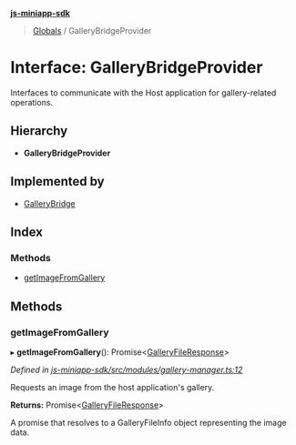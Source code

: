 **[js-miniapp-sdk](../README.md)**

> [Globals](../README.md) / GalleryBridgeProvider

# Interface: GalleryBridgeProvider

Interfaces to communicate with the Host application for gallery-related operations.

## Hierarchy

* **GalleryBridgeProvider**

## Implemented by

* [GalleryBridge](../classes/gallerybridge.md)

## Index

### Methods

* [getImageFromGallery](gallerybridgeprovider.md#getimagefromgallery)

## Methods

### getImageFromGallery

▸ **getImageFromGallery**(): Promise\<[GalleryFileResponse](galleryfileresponse.md)>

*Defined in [js-miniapp-sdk/src/modules/gallery-manager.ts:12](https://github.com/rakutentech/js-miniapp/blob/759cace/js-miniapp-sdk/src/modules/gallery-manager.ts#L12)*

Requests an image from the host application's gallery.

**Returns:** Promise\<[GalleryFileResponse](galleryfileresponse.md)>

A promise that resolves to a GalleryFileInfo object representing the image data.
